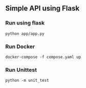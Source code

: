 ## Simple API using Flask


### Run using flask
`python app/app.py`


### Run Docker
`docker-compose -f compose.yaml up`


### Run Unittest
`python -m unit_test`
